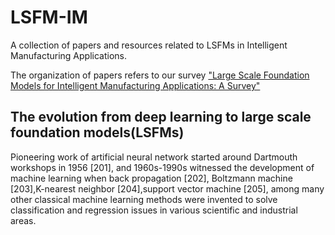 # LSFM-IM
A collection of papers and resources related to LSFMs in Intelligent Manufacturing Applications.

The organization of papers refers to our survey ["Large Scale Foundation Models for Intelligent Manufacturing Applications: A Survey"](https://arxiv.org/abs/2312.06718)

## The evolution from deep learning to large scale foundation models(LSFMs)
Pioneering work of artificial neural network started around Dartmouth workshops in 1956 [201], and 1960s-1990s witnessed the development of machine learning when back propagation [202], Boltzmann machine [203],K-nearest neighbor [204],support vector machine [205], among many other classical machine learning methods were invented to solve classification and regression issues in various scientific and industrial areas.
